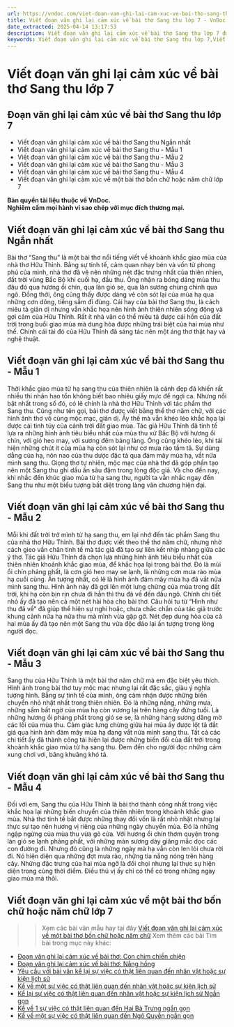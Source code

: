 ```yaml
---
url: https://vndoc.com/viet-doan-van-ghi-lai-cam-xuc-ve-bai-tho-sang-thu-272657
title: Viết đoạn văn ghi lại cảm xúc về bài thơ Sang thu lớp 7 - VnDoc.com
date_extracted: 2025-04-14 13:17:53
description: Viết đoạn văn ghi lại cảm xúc về bài thơ Sang thu lớp 7 được biên soạn nhằm giúp các em HS đạt kết quả tốt trong quá trình làm bài tập và học tập môn Ngữ văn lớp 7.
keywords: Viết đoạn văn ghi lại cảm xúc về bài thơ Sang thu lớp 7,Viết đoạn văn ghi lại cảm xúc về bài thơ Sang thu Ngắn nhất,đoạn văn ghi lại cảm xúc về bài thơ Sang thu,viết đoạn văn ghi lại cảm xúc về một bài thơ Sang thu,viết đoạn văn ghi lại cảm xúc về một bài thơ bốn chữ hoặc năm chữ,đoạn văn ghi lại cảm xúc về một bài thơ bốn chữ hoặc năm chữ
---
```


# Viết đoạn văn ghi lại cảm xúc về bài thơ Sang thu lớp 7
## **Đoạn văn ghi lại cảm xúc về bài thơ Sang thu lớp 7**
  * Viết đoạn văn ghi lại cảm xúc về bài thơ Sang thu Ngắn nhất
  * Viết đoạn văn ghi lại cảm xúc về bài thơ Sang thu - Mẫu 1
  * Viết đoạn văn ghi lại cảm xúc về bài thơ Sang thu - Mẫu 2
  * Viết đoạn văn ghi lại cảm xúc về bài thơ Sang thu - Mẫu 3
  * Viết đoạn văn ghi lại cảm xúc về bài thơ Sang thu - Mẫu 4
  * Viết đoạn văn ghi lại cảm xúc về một bài thơ bốn chữ hoặc năm chữ lớp 7

**Bản quyền tài liệu thuộc về VnDoc.  
Nghiêm cấm mọi hành vi sao chép với mục đích thương mại.**
## **Viết đoạn văn ghi lại cảm xúc về bài thơ Sang thu Ngắn nhất**
Bài thơ “Sang thu” là một bài thơ nổi tiếng viết về khoảnh khắc giao mùa của nhà thơ Hữu Thỉnh. Bằng sự tinh tế, cảm quan nhạy bén và vốn từ phong phú của mình, nhà thơ đã vẽ nên những nét đặc trưng nhất của thiên nhien, đất trời vùng Bắc Bộ khi cuối hạ, đầu thu. Ông nhận ra bóng dáng mùa thu đâu đó qua hương ổi chín, qua làn gió se, qua làn sương chùng chình qua ngõ. Đồng thời, ông cũng thấy được dáng vẻ còn sót lại của mùa hạ qua những cơn dông, tiếng sấm đì đùng. Cái hay của bài thơ Sang thu, là cách miêu tả giản dị nhưng vẫn khắc họa nên hình ảnh thiên nhiên sống động và gợi cảm của Hữu Thỉnh. Rất ít nhà văn có thể miêu tả được cái hồn của đất trời trong buổi giao mùa mà dung hòa được những trái biệt của hai mùa như thế. Chính cái tài đó của Hữu Thỉnh đã sáng tác nên một áng thơ thật hay và nghệ thuật.
## **Viết đoạn văn ghi lại cảm xúc về bài thơ Sang thu - Mẫu** 1
Thời khắc giao mùa từ hạ sang thu của thiên nhiên là cảnh đẹp đã khiến rất nhiều thi nhân hao tổn không biết bao nhiêu giấy mực để ngợi ca. Nhưng nổi bật nhất trong số đó, có lẽ chính là nhà thơ Hữu Thỉnh với tác phẩm thơ Sang thu. Cũng như tên gọi, bài thơ được viết bằng thể thơ năm chữ, với các hình ảnh thơ vô cùng mộc mạc, giản dị. Ấy thế mà vẫn khéo léo khắc họa lại được cái tinh túy của cảnh trời đất giao mùa. Tác giả Hữu Thỉnh đã tinh tế lựa ra những hình ảnh tiêu biểu nhất của mùa thu xứ Bắc Bộ với hương ổi chín, với gió heo may, với sương đêm bảng lảng. Ông cũng khéo léo, khi tái hiện những chút ít của mùa hạ còn sót lại như cơ mưa rào tầm tã. Sự dùng dằng của hạ, nôn nao của thu dược đặc tả qua đám mây mùa hạ, vắt nửa mình sang thu. Giọng thơ tự nhiên, mộc mạc của nhà thơ đã góp phần tạo nên một Sang thu ghi dấu ấn sâu đậm trong lòng độc giả. Và cho đến nay, khi nhắc đến khúc giao mùa từ hạ sang thu, người ta vẫn nhắc ngay đến Sang thu như một biểu tượng bất diệt trong làng văn chương hiện đại.
## **Viết đoạn văn ghi lại cảm xúc về bài thơ Sang thu - Mẫu 2**
Mỗi khi đất trời trở mình từ hạ sang thu, em lại nhớ đến tác phẩm Sang thu của nhà thơ Hữu Thỉnh. Bài thơ được viết theo thể thơ năm chữ, nhưng nhờ cách gieo vần chân tinh tế mà tác giả đã tạo sự liên kết nhịp nhàng giữa các ý thơ. Tác giả Hữu Thỉnh đã chọn lựa những hình ảnh tiêu biểu nhất của thiên nhiên khoảnh khắc giao mùa, để khắc họa lại trong bài thơ. Đó là mùi ổi chín phảng phất, là cơn gió heo may se lạnh, là những cơn mưa rào mùa hạ cuối cùng. Ấn tượng nhất, có lẽ là hình ảnh đám mây mùa hạ đã vắt nửa mình sang thu. Hình ảnh này đã gợi lên một lưng chừng của mùa trong đất trời, khi hạ còn bịn rịn chưa đi hẳn thì thu đã về đến đầu ngõ. Chính chi tiết nhỏ ấy đã tạo nên cả một nét hài hòa cho bài thơ. Câu hỏi tu từ “Hình như thu đã về” đã giúp thể hiện sự nghi hoặc, chưa chắc chắn của tác giả trước khung cảnh nửa hạ nửa thu mà mình vừa gặp gỡ. Nét đẹp dung hòa của cả hai mùa ấy đã tạo nên một Sang thu vừa độc đáo lại ấn tượng trong lòng người đọc.
## **Viết đoạn văn ghi lại cảm xúc về bài thơ Sang thu - Mẫu 3**
Sang thu của Hữu Thỉnh là một bài thơ năm chữ mà em đặc biệt yêu thích. Hình ảnh trong bài thơ tuy mộc mạc nhưng lại rất đặc sắc, giàu ý nghĩa tượng hình. Bằng sự tinh tế của mình, ông cảm nhận được những biến chuyển nhỏ nhặt nhất trong thiên nhiên. Đó là những nắng, những mưa, những sấm bất ngờ của mùa hạ còn vương lại trên hàng cây đứng tuổi. Là những hương ổi phảng phất trong gió se se, là những hàng sương dăng mờ các lối của mùa thu. Cảm giác lưng chừng giữa hai mùa ấy được lột tả đắt giá qua hình ảnh đám mây mùa hạ đang vắt nửa mình sang thu. Tất cả các chi tiết ấy đã thành công tái hiện lại được những biến đổi của đất trời trong khoảnh khắc giao mùa từ hạ sang thu. Đem đến cho người đọc những cảm xung chơi vơi, bâng khuâng khó tả.
## **Viết đoạn văn ghi lại cảm xúc về bài thơ Sang thu - Mẫu 4**
Đối với em, Sang thu của Hữu Thỉnh là bài thơ thành công nhất trong việc khắc họa lại những biến chuyển của thiên nhiên trong khoảnh khắc giao mùa. Nhà thơ tinh tế bắt được những thay đổi vốn là rất nhỏ nhặt nhưng lại thực sự tạo nên hương vị riêng của những ngày chuyển mùa. Đó là những ngập ngừng của mùa thu vừa gõ cửa. Với hương ổi chín thơm quyện trong làn gió se lạnh phảng phất, với những màn sương dày giăng mắc dọc các con đường đi. Nhưng đó cũng là những ngày mà hạ vẫn còn len lỏi chưa rời đi. Nó hiện diện qua những đợt mưa rào, những tia nắng nóng trên hàng cây. Những đặc trưng của hai mùa ngỡ là đối chọi nhưng lại thực sự hiện diện trong cùng thời điểm. Điều thú vị ấy chỉ có thể có trong những ngày giao mùa mà thôi.
## **Viết đoạn văn ghi lại cảm xúc về một bài thơ bốn chữ hoặc năm chữ lớp 7**
>> Xem các bài văn mẫu hay tại đây [Viết đoạn văn ghi lại cảm xúc về một bài thơ bốn chữ hoặc năm chữ](<https://vndoc.com/viet-doan-van-ghi-lai-cam-xuc-ve-mot-bai-tho-bon-chu-hoac-nam-chu-272649>)
Xem thêm các bài Tìm bài trong mục này khác:
  * [Đoạn văn ghi lại cảm xúc về bài thơ: Con chim chiền chiện](</viet-doan-van-ghi-lai-cam-xuc-ve-bai-tho-con-chim-chien-chien-272658>)
  * [Đoạn văn ghi lại cảm xúc về bài thơ: Nắng hồng](</viet-doan-van-ghi-lai-cam-xuc-ve-bai-tho-nang-hong-272659>)
  * [Yêu cầu với bài văn kể lại sự việc có thật liên quan đến nhân vật hoặc sự kiện lịch sử](<https://vndoc.com/yeu-cau-doi-voi-bai-van-ke-lai-su-viec-co-that-lien-quan-den-nhan-vat-hoac-su-kien-lich-su-273808>)
  * [Kể về một sự việc có thật liên quan đến nhân vật hoặc sự kiện lịch sử](</ke-ve-mot-su-viec-co-that-lien-quan-den-nhan-vat-hoac-su-kien-lich-su-lop-7-276594>)
  * [Kể lại sự việc có thật liên quan đến nhân vật hoặc sự kiện lịch sử Ngắn gọn](</ke-lai-su-viec-co-that-lien-quan-den-nhan-vat-hoac-su-kien-lich-su-ngan-gon-276597>)
  * [Kể về 1 sự việc có thật liên quan đến Hai Bà Trưng ngắn gọn](</ke-ve-mot-su-viec-co-that-lien-quan-den-nhan-vat-lich-su-hai-ba-trung-ngan-gon-280156>)
  * [Kể về một sự việc có thật liên quan đến Ngô Quyền ngắn gọn](</ke-ve-mot-su-viec-co-that-lien-quan-den-nhan-vat-lich-su-ngo-quyen-ngan-gon-280402>)

